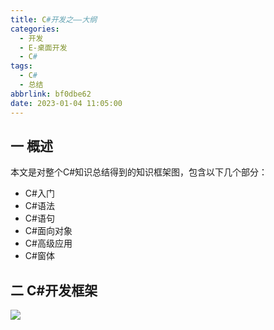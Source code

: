 ```yaml
---
title: C#开发之——大纲
categories:
  - 开发
  - E-桌面开发
  - C#
tags:
  - C#
  - 总结
abbrlink: bf0dbe62
date: 2023-01-04 11:05:00
---
```

## 一 概述

本文是对整个C#知识总结得到的知识框架图，包含以下几个部分：

* C#入门
* C#语法
* C#语句
* C#面向对象
* C#高级应用
* C#窗体

<!--more-->

## 二 C#开发框架

![][1]

[1]:https://cdn.staticaly.com/gh/PGzxc/CDN/master/blog-image/csharp-all-xmind-summary.png
